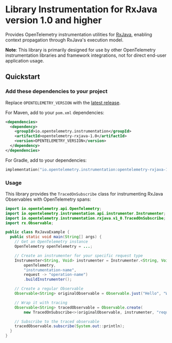 # Library Instrumentation for RxJava version 1.0 and higher

Provides OpenTelemetry instrumentation utilities for [RxJava](https://github.com/ReactiveX/RxJava/tree/1.x),
enabling context propagation through RxJava's execution model.

**Note**: This library is primarily designed for use by other OpenTelemetry instrumentation
libraries and framework integrations, not for direct end-user application usage.

## Quickstart

### Add these dependencies to your project

Replace `OPENTELEMETRY_VERSION` with the [latest release](https://central.sonatype.com/artifact/io.opentelemetry.instrumentation/opentelemetry-rxjava-1.0).

For Maven, add to your `pom.xml` dependencies:

```xml
<dependencies>
  <dependency>
    <groupId>io.opentelemetry.instrumentation</groupId>
    <artifactId>opentelemetry-rxjava-1.0</artifactId>
    <version>OPENTELEMETRY_VERSION</version>
  </dependency>
</dependencies>
```

For Gradle, add to your dependencies:

```kotlin
implementation("io.opentelemetry.instrumentation:opentelemetry-rxjava-1.0:OPENTELEMETRY_VERSION")
```

### Usage

This library provides the `TracedOnSubscribe` class for instrumenting RxJava Observables with
OpenTelemetry spans:

```java
import io.opentelemetry.api.OpenTelemetry;
import io.opentelemetry.instrumentation.api.instrumenter.Instrumenter;
import io.opentelemetry.instrumentation.rxjava.v1_0.TracedOnSubscribe;
import rx.Observable;

public class RxJavaExample {
  public static void main(String[] args) {
    // Get an OpenTelemetry instance
    OpenTelemetry openTelemetry = ...;

    // Create an instrumenter for your specific request type
    Instrumenter<String, Void> instrumenter = Instrumenter.<String, Void>builder(
        openTelemetry,
        "instrumentation-name",
        request -> "operation-name")
        .buildInstrumenter();

    // Create a regular Observable
    Observable<String> originalObservable = Observable.just("Hello", "World");

    // Wrap it with tracing
    Observable<String> tracedObservable = Observable.create(
        new TracedOnSubscribe<>(originalObservable, instrumenter, "request-context"));

    // Subscribe to the traced observable
    tracedObservable.subscribe(System.out::println);
  }
}
```
